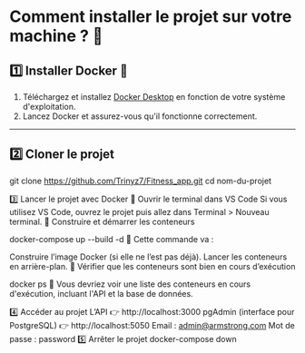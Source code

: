 # Comment installer le projet sur votre machine ? 🚀

## 1️⃣ Installer Docker 🐳  

1. Téléchargez et installez [Docker Desktop](https://www.docker.com/) en fonction de votre système d'exploitation.  
2. Lancez Docker et assurez-vous qu'il fonctionne correctement.  

---

## 2️⃣ Cloner le projet  

git clone https://github.com/Trinyz7/Fitness_app.git
cd nom-du-projet

3️⃣ Lancer le projet avec Docker
📌 Ouvrir le terminal dans VS Code
Si vous utilisez VS Code, ouvrez le projet puis allez dans Terminal > Nouveau terminal.
📌 Construire et démarrer les conteneurs

docker-compose up --build -d
🔹 Cette commande va :

Construire l’image Docker (si elle ne l’est pas déjà).
Lancer les conteneurs en arrière-plan.
📌 Vérifier que les conteneurs sont bien en cours d’exécution

docker ps
🔹 Vous devriez voir une liste des conteneurs en cours d'exécution, incluant l'API et la base de données.

4️⃣ Accéder au projet
L’API 👉 http://localhost:3000
pgAdmin (interface pour PostgreSQL) 👉 http://localhost:5050
Email : admin@armstrong.com
Mot de passe : password
5️⃣ Arrêter le projet
docker-compose down